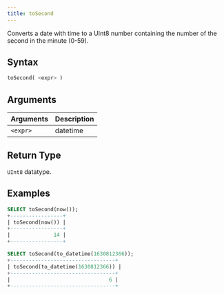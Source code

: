 ```yaml
---
title: toSecond
---
```


Converts a date with time to a UInt8 number containing the number of the second in the minute (0-59).

## Syntax

```sql
toSecond( <expr> )
```

## Arguments

| Arguments      | Description |
| -------------- | ----------- |
| `<expr>` | datetime    |

## Return Type

`UInt8` datatype.

## Examples

```sql
SELECT toSecond(now());
+-----------------+
| toSecond(now()) |
+-----------------+
|              14 |
+-----------------+

SELECT toSecond(to_datetime(1630812366));
+----------------------------------+
| toSecond(to_datetime(1630812366)) |
+----------------------------------+
|                                6 |
+----------------------------------+
```
